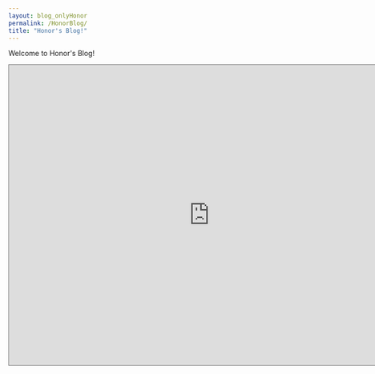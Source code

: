 ```yaml
---
layout: blog_onlyHonor
permalink: /HonorBlog/
title: "Honor's Blog!"
---
```


Welcome to Honor's Blog!

<iframe src="https://calendar.google.com/calendar/b/2/embed?height=600&amp;wkst=1&amp;bgcolor=%23ffffff&amp;ctz=America%2FNew_York&amp;src=YWNtd3VreUBnbWFpbC5jb20&amp;src=YWRkcmVzc2Jvb2sjY29udGFjdHNAZ3JvdXAudi5jYWxlbmRhci5nb29nbGUuY29t&amp;src=ZzZuZXNlYWpyZ3FnbHRnYnRhZTcxb2Y4amtAZ3JvdXAuY2FsZW5kYXIuZ29vZ2xlLmNvbQ&amp;src=ZW4udXNhI2hvbGlkYXlAZ3JvdXAudi5jYWxlbmRhci5nb29nbGUuY29t&amp;color=%23039BE5&amp;color=%2333B679&amp;color=%23F4511E&amp;color=%230B8043" style="border:solid 1px #777" width="800" height="600" frameborder="0" scrolling="no"></iframe>
